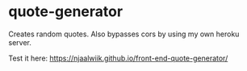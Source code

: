 # quote-generator
 Creates random quotes. Also bypasses cors by using my own heroku server.

Test it here: https://njaalwiik.github.io/front-end-quote-generator/
